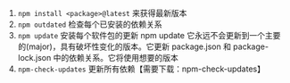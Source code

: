 1. `npm install <package>@latest` 来获得最新版本
2. `npm outdated` 检查每个已安装的依赖关系
3. `npm update` 安装每个软件包的更新  npm update 它永远不会更新到一个主要的(major)，具有破坏性变化的版本。它更新 package.json 和 package-lock.json 中的依赖关系。它将使用想要的版本
4. `npm-check-updates` 更新所有依赖【需要下载：npm-check-updates】